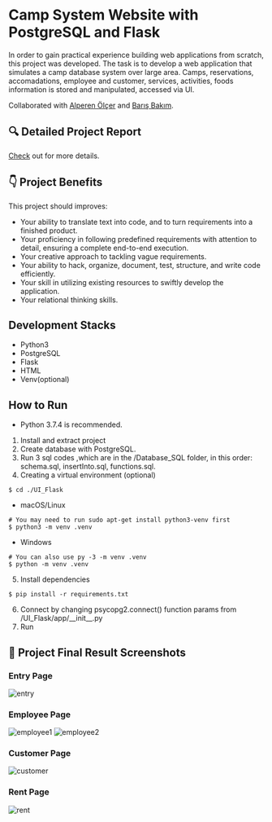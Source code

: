 # Camp System Website with PostgreSQL and Flask
In order to gain practical experience building web applications from scratch, this project was developed. The task is to develop a web application that simulates a camp database system over large area. Camps, reservations, accomadations, employee and customer, services, activities, foods information is stored and manipulated, accessed via UI.

Collaborated with [Alperen Ölçer](https://github.com/Alperenlcr) and [Barış Bakım](https://github.com/bbakim).

##  🔍 Detailed Project Report
[Check](Detailed_Report.pdf) out for more details.

## 👇 Project Benefits
This project should improves:
- Your ability to translate text into code, and to turn requirements into a finished product.
- Your proficiency in following predefined requirements with attention to detail, ensuring a complete end-to-end execution.
- Your creative approach to tackling vague requirements.
- Your ability to hack, organize, document, test, structure, and write code efficiently.
- Your skill in utilizing existing resources to swiftly develop the application.
- Your relational thinking skills.

## Development Stacks
- Python3
- PostgreSQL
- Flask
- HTML
- Venv(optional)

## How to Run
- Python 3.7.4 is recommended.
1. Install and extract project
2. Create database with PostgreSQL.
3. Run 3 sql codes ,which are in the /Database_SQL folder, in this order: schema.sql, insertInto.sql, functions.sql.
4. Creating a virtual environment (optional)
```
$ cd ./UI_Flask
```
-  macOS/Linux
```
# You may need to run sudo apt-get install python3-venv first
$ python3 -m venv .venv
```
- Windows
```
# You can also use py -3 -m venv .venv
$ python -m venv .venv
```
5. Install dependencies
```
$ pip install -r requirements.txt
```
6. Connect by changing psycopg2.connect() function params from /UI_Flask/app/_\_init__.py
7. Run

## 📍 Project Final Result Screenshots
### Entry Page
![entry](https://user-images.githubusercontent.com/75525649/217833426-ddc5ba57-a01f-4f24-9ab6-aed470f3fee7.png)

### Employee Page
![employee1](https://user-images.githubusercontent.com/75525649/217833434-78d6b741-5238-4f2d-a0ae-e51988bf76fd.png)
![employee2](https://user-images.githubusercontent.com/75525649/217833440-e0b92e28-b7a2-4e25-bf28-762b76573bd3.png)

### Customer Page
![customer](https://user-images.githubusercontent.com/75525649/217833456-5b5315b0-584d-4c8f-82b7-31c2d9f33d57.png)

### Rent Page
![rent](https://user-images.githubusercontent.com/75525649/217833462-0edba555-c5cb-40c0-8b5c-342cf2b5fa02.png)
